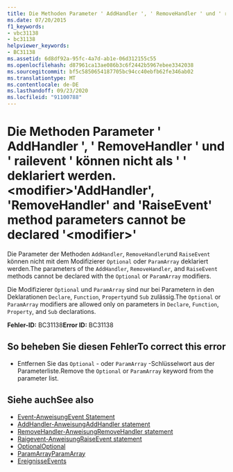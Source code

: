 ```yaml
---
title: Die Methoden Parameter ' AddHandler ', ' RemoveHandler ' und ' railevent ' können nicht als ' ' deklariert werden. <modifier>
ms.date: 07/20/2015
f1_keywords:
- vbc31138
- bc31138
helpviewer_keywords:
- BC31138
ms.assetid: 6d8df92a-95fc-4a7d-ab1e-06d312155c55
ms.openlocfilehash: d87961ca13ae086b3c6f2442b5967ebee3342038
ms.sourcegitcommit: bf5c5850654187705bc94cc40ebfb62fe346ab02
ms.translationtype: MT
ms.contentlocale: de-DE
ms.lasthandoff: 09/23/2020
ms.locfileid: "91100788"
---
```

# <a name="addhandler-removehandler-and-raiseevent-method-parameters-cannot-be-declared-modifier"></a><span data-ttu-id="3ae3f-102">Die Methoden Parameter ' AddHandler ', ' RemoveHandler ' und ' railevent ' können nicht als ' ' deklariert werden. \<modifier></span><span class="sxs-lookup"><span data-stu-id="3ae3f-102">'AddHandler', 'RemoveHandler' and 'RaiseEvent' method parameters cannot be declared '\<modifier>'</span></span>

<span data-ttu-id="3ae3f-103">Die Parameter der Methoden `AddHandler`, `RemoveHandler`und `RaiseEvent` können nicht mit dem Modifizierer `Optional` oder `ParamArray` deklariert werden.</span><span class="sxs-lookup"><span data-stu-id="3ae3f-103">The parameters of the `AddHandler`, `RemoveHandler`, and `RaiseEvent` methods cannot be declared with the `Optional` or `ParamArray` modifiers.</span></span>  
  
 <span data-ttu-id="3ae3f-104">Die Modifizierer `Optional` und `ParamArray` sind nur bei Parametern in den Deklarationen `Declare`, `Function`, `Property`und `Sub` zulässig.</span><span class="sxs-lookup"><span data-stu-id="3ae3f-104">The `Optional` or `ParamArray` modifiers are allowed only on parameters in `Declare`, `Function`, `Property`, and `Sub` declarations.</span></span>  
  
 <span data-ttu-id="3ae3f-105">**Fehler-ID:** BC31138</span><span class="sxs-lookup"><span data-stu-id="3ae3f-105">**Error ID:** BC31138</span></span>  
  
## <a name="to-correct-this-error"></a><span data-ttu-id="3ae3f-106">So beheben Sie diesen Fehler</span><span class="sxs-lookup"><span data-stu-id="3ae3f-106">To correct this error</span></span>  
  
- <span data-ttu-id="3ae3f-107">Entfernen Sie das `Optional` - oder `ParamArray` -Schlüsselwort aus der Parameterliste.</span><span class="sxs-lookup"><span data-stu-id="3ae3f-107">Remove the `Optional` or `ParamArray` keyword from the parameter list.</span></span>  
  
## <a name="see-also"></a><span data-ttu-id="3ae3f-108">Siehe auch</span><span class="sxs-lookup"><span data-stu-id="3ae3f-108">See also</span></span>

- [<span data-ttu-id="3ae3f-109">Event-Anweisung</span><span class="sxs-lookup"><span data-stu-id="3ae3f-109">Event Statement</span></span>](../language-reference/statements/event-statement.md)
- [<span data-ttu-id="3ae3f-110">AddHandler-Anweisung</span><span class="sxs-lookup"><span data-stu-id="3ae3f-110">AddHandler statement</span></span>](../language-reference/statements/addhandler-statement.md)
- [<span data-ttu-id="3ae3f-111">RemoveHandler-Anweisung</span><span class="sxs-lookup"><span data-stu-id="3ae3f-111">RemoveHandler statement</span></span>](../language-reference/statements/removehandler-statement.md)
- [<span data-ttu-id="3ae3f-112">Raigevent-Anweisung</span><span class="sxs-lookup"><span data-stu-id="3ae3f-112">RaiseEvent statement</span></span>](../language-reference/statements/raiseevent-statement.md)
- [<span data-ttu-id="3ae3f-113">Optional</span><span class="sxs-lookup"><span data-stu-id="3ae3f-113">Optional</span></span>](../language-reference/modifiers/optional.md)
- [<span data-ttu-id="3ae3f-114">ParamArray</span><span class="sxs-lookup"><span data-stu-id="3ae3f-114">ParamArray</span></span>](../language-reference/modifiers/paramarray.md)
- [<span data-ttu-id="3ae3f-115">Ereignisse</span><span class="sxs-lookup"><span data-stu-id="3ae3f-115">Events</span></span>](../programming-guide/language-features/events/index.md)

